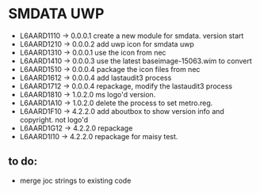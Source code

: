 # SMDATA UWP

- L6AARD1110 -> 0.0.0.1 create a new module for smdata. version start
- L6AARD1210 -> 0.0.0.2 add uwp icon for smdata uwp
- L6AARD1310 -> 0.0.0.1 use the icon from nec
- L6AARD1410 -> 0.0.0.3 use the latest baseimage-15063.wim to convert
- L6AARD1510 -> 0.0.0.4 package the icon files from nec
- L6AARD1612 -> 0.0.0.4 add lastaudit3 process
- L6AARD1712 -> 0.0.0.4 repackage, modify the lastaudit3 process
- L6AARD1810 -> 1.0.2.0 ms logo'd version.
- L6AARD1A10 -> 1.0.2.0 delete the process to set metro.reg.
- L6AARD1F10 -> 4.2.2.0 add aboutbox to show version info and copyright. not logo'd
- L6AARD1G12 -> 4.2.2.0 repackage
- L6AARD1I10 -> 4.2.2.0 repackage for maisy test.

## to do:
- merge joc strings to existing code
